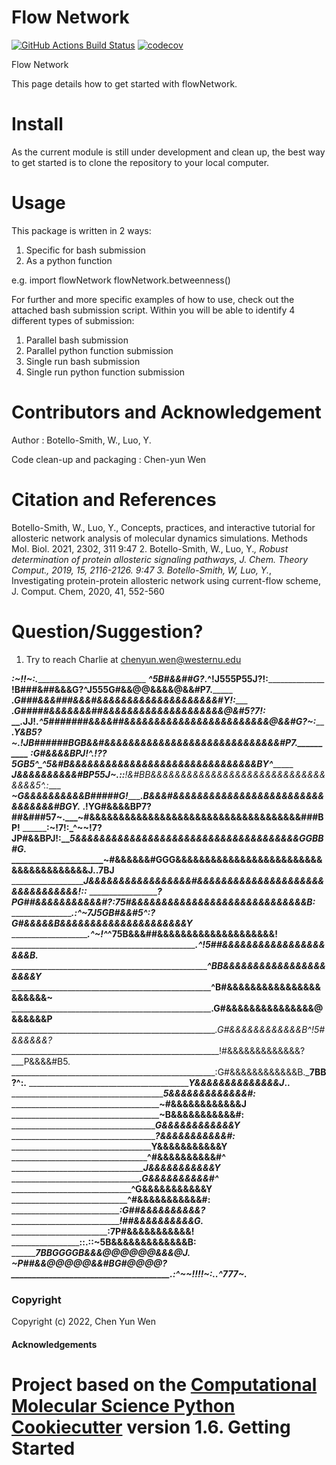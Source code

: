 Flow Network
==============================
[//]: # (Badges)
[![GitHub Actions Build Status](https://github.com/REPLACE_WITH_OWNER_ACCOUNT/flowNetwork/workflows/CI/badge.svg)](https://github.com/REPLACE_WITH_OWNER_ACCOUNT/flowNetwork/actions?query=workflow%3ACI)
[![codecov](https://codecov.io/gh/REPLACE_WITH_OWNER_ACCOUNT/flowNetwork/branch/master/graph/badge.svg)](https://codecov.io/gh/REPLACE_WITH_OWNER_ACCOUNT/flowNetwork/branch/master)


Flow Network

This page details how to get started with flowNetwork.

Install
=======
As the current module is still under development and clean up, the best way to get started is to clone the repository to your local computer. 


Usage 
=====
This package is written in 2 ways:
   1. Specific for bash submission
   2. As a python function

e.g.
import flowNetwork
flowNetwork.betweenness()

For further and more specific examples of how to use, check out the attached bash submission script. Within you will be able to identify 4 different types of submission:
   1. Parallel bash submission
   2. Parallel python function submission
   3. Single run bash submission
   4. Single run python function submission

Contributors and Acknowledgement
================================
Author : Botello-Smith, W., Luo, Y.

Code clean-up and packaging : Chen-yun Wen

Citation and References
=======================
Botello-Smith, W., Luo, Y., Concepts, practices, and interactive tutorial for allosteric network analysis of molecular dynamics simulations. Methods Mol. Biol. 2021, 2302, 311
9:47
2. Botello-Smith, W., Luo, Y.*, Robust determination of protein allosteric signaling pathways, J. Chem. Theory Comput., 2019, 15, 2116-2126.
9:47
3. Botello-Smith, W, Luo, Y.*, Investigating protein-protein allosteric network using current-flow scheme, J. Comput. Chem, 2020, 41, 552-560

Question/Suggestion?
====================
   1. Try to reach Charlie at chenyun.wen@westernu.edu

_______________________:~!!~:.__________________________________________________
_____________________^5B#&&##G?_______.^!J555P55J?!:____________________________
____________________!B###&##&&&G?^J555G#&&@@&&&&@&&#P7._________________________
___________________.G###&&&###&&&#&&&&&&&&&&&&&&&&&&&&#Y!:______________________
___________________.G#####&&&&&&&##&&&&&&&&&&&&&&&&&&&&@&#5?7!:_________________
__.JJ!._____________^5#######&&&&##&&&&&&&&&&&&&&&&&&&&&&&&@&&#G?~:_____________
___.Y&B5?~.___________!JB######BGB&&#&&&&&&&&&&&&&&&&&&&&&&&&&&&&&#P7.__________
___:G#&&&&BPJ!^.________!??5GB5^_^5&#B&&&&&&&&&&&&&&&&&&&&&&&&&&&&&&&BY^________
___J&&&&&&&&&&#BP55J~.______::____!&#BB&&&&&&&&&&&&&&&&&&&&&&&&&&&&&&&&&5^.:____
___~G&&&&&&&&&&B#####G!___________.B&&&#&&&&&&&&&&&&&&&&&&&&&&&&&&&&&&&&#BGY.___
____.!YG#&&&&BP7?##&###57~._______~#&&&&&&&&&&&&&&&&&&&&&&&&&&&&&&&&&&&&###BP!__
________:~!7!:_^~~!7?JP#&&BPJ!:___5&&&&&&&&&&&&&&&&&&&&&&&&&&&&&&&&&&&&&GGBB#G._
______________________~#&&&&&&#GGG&&&&&&&&&&&&&&&&&&&&&&&&&&&&&&&&&&&&&&J..7BJ__
______________________J&&&&&&&&&&&&&&&&&#&&&&&&&&&&&&&&&&&&&&&&&&&&&&&&&&!_::___
______________________?PG##&&&&&&&&&&&#?:75#&&&&&&&&&&&&&&&&&&&&&&&&&&&&&B:_____
________________________.:^~7J5GB#&&#5^____:?G#&&&&&B&&&&&&&&&&&&&&&&&&&&&Y_____
________________________________.^~!^_________^75B&&&##&&&&&&&&&&&&&&&&&&&&!____
_________________________________________________.^!5##&&&&&&&&&&&&&&&&&&&&B.___
____________________________________________________^BB&&&&&&&&&&&&&&&&&&&&&Y___
____________________________________________________^B#&&&&&&&&&&&&&&&&&&&&&&~__
____________________________________________________.G#&&&&&&&&&&&&&&&@&&&&&&P__
____________________________________________________.G#&&&&&&&&&&&&B^!5#&&&&&&?_
____________________________________________________!#&&&&&&&&&&&&&?___P&&&&#B5.
___________________________________________________:G#&&&&&&&&&&&&B.___7BB?^:.__
___________________________________________________Y&&&&&&&&&&&&&&J_____..______
___________________________________________________5&&&&&&&&&&&&&#:_____________
___________________________________________________~#&&&&&&&&&&&&J______________
___________________________________________________~B&&&&&&&&&&&#:______________
___________________________________________________G&&&&&&&&&&&&Y_______________
___________________________________________________?&&&&&&&&&&&#:_______________
___________________________________________________Y&&&&&&&&&&&Y________________
__________________________________________________^#&&&&&&&&&&#^________________
__________________________________________________J&&&&&&&&&&&Y_________________
_________________________________________________.G&&&&&&&&&&#^_________________
________________________________________________^G&&&&&&&&&&&Y__________________
_______________________________________________^#&&&&&&&&&&&#:__________________
______________________________________________:G##&&&&&&&&&&?___________________
______________________________________________!##&&&&&&&&&&G.___________________
____________________________________________:7P#&&&&&&&&&&&!____________________
_____________________________________::.::~5B&&&&&&&&&&&&&B:____________________
____________________________________7BBGGGGB&&&@@@@@@&&&@J._____________________
____________________________________~P##&&@@@@@&&#BG#@@@@?______________________
______________________________________.:^~~!!!!~:.._^777~.______________________




### Copyright

Copyright (c) 2022, Chen Yun Wen


#### Acknowledgements
 
Project based on the 
[Computational Molecular Science Python Cookiecutter](https://github.com/molssi/cookiecutter-cms) version 1.6.
Getting Started
===============





